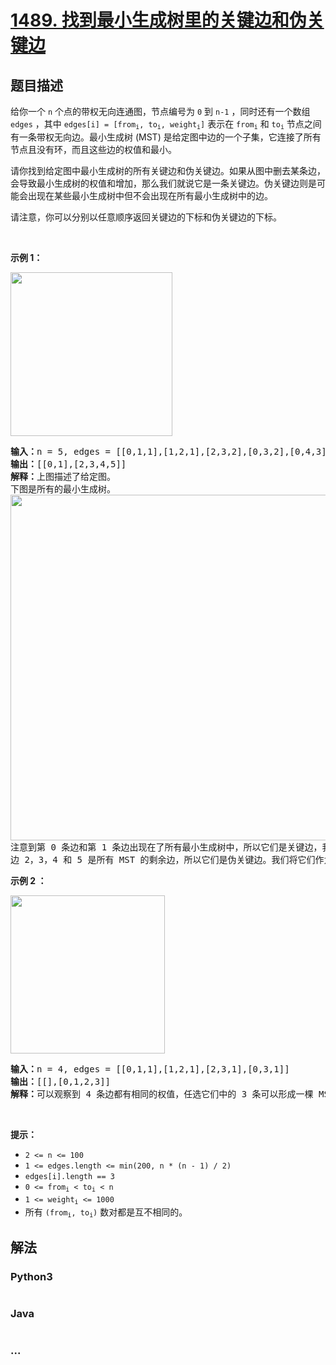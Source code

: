 # [1489. 找到最小生成树里的关键边和伪关键边](https://leetcode-cn.com/problems/find-critical-and-pseudo-critical-edges-in-minimum-spanning-tree)



## 题目描述

<!-- 这里写题目描述 -->

<p>给你一个 <code>n</code>&nbsp;个点的带权无向连通图，节点编号为 <code>0</code>&nbsp;到 <code>n-1</code>&nbsp;，同时还有一个数组 <code>edges</code>&nbsp;，其中 <code>edges[i] = [from</code><code><sub>i</sub>, to<sub>i</sub>, weight<sub>i</sub>]</code>&nbsp;表示在&nbsp;<code>from<sub>i</sub></code>&nbsp;和&nbsp;<code>to<sub>i</sub></code>&nbsp;节点之间有一条带权无向边。最小生成树&nbsp;(MST) 是给定图中边的一个子集，它连接了所有节点且没有环，而且这些边的权值和最小。</p>

<p>请你找到给定图中最小生成树的所有关键边和伪关键边。如果从图中删去某条边，会导致最小生成树的权值和增加，那么我们就说它是一条关键边。伪关键边则是可能会出现在某些最小生成树中但不会出现在所有最小生成树中的边。</p>

<p>请注意，你可以分别以任意顺序返回关键边的下标和伪关键边的下标。</p>

<p>&nbsp;</p>

<p><strong>示例 1：</strong></p>

<p><img alt="" src="https://assets.leetcode-cn.com/aliyun-lc-upload/uploads/2020/06/21/ex1.png" style="height: 262px; width: 259px;"></p>

<pre><strong>输入：</strong>n = 5, edges = [[0,1,1],[1,2,1],[2,3,2],[0,3,2],[0,4,3],[3,4,3],[1,4,6]]
<strong>输出：</strong>[[0,1],[2,3,4,5]]
<strong>解释：</strong>上图描述了给定图。
下图是所有的最小生成树。
<img alt="" src="https://assets.leetcode-cn.com/aliyun-lc-upload/uploads/2020/06/21/msts.png" style="height: 553px; width: 540px;">
注意到第 0 条边和第 1 条边出现在了所有最小生成树中，所以它们是关键边，我们将这两个下标作为输出的第一个列表。
边 2，3，4 和 5 是所有 MST 的剩余边，所以它们是伪关键边。我们将它们作为输出的第二个列表。
</pre>

<p><strong>示例 2 ：</strong></p>

<p><img alt="" src="https://assets.leetcode-cn.com/aliyun-lc-upload/uploads/2020/06/21/ex2.png" style="height: 253px; width: 247px;"></p>

<pre><strong>输入：</strong>n = 4, edges = [[0,1,1],[1,2,1],[2,3,1],[0,3,1]]
<strong>输出：</strong>[[],[0,1,2,3]]
<strong>解释：</strong>可以观察到 4 条边都有相同的权值，任选它们中的 3 条可以形成一棵 MST 。所以 4 条边都是伪关键边。
</pre>

<p>&nbsp;</p>

<p><strong>提示：</strong></p>

<ul>
	<li><code>2 &lt;= n &lt;= 100</code></li>
	<li><code>1 &lt;= edges.length &lt;= min(200, n * (n - 1) / 2)</code></li>
	<li><code>edges[i].length == 3</code></li>
	<li><code>0 &lt;= from<sub>i</sub> &lt; to<sub>i</sub> &lt; n</code></li>
	<li><code>1 &lt;= weight<sub>i</sub>&nbsp;&lt;= 1000</code></li>
	<li>所有 <code>(from<sub>i</sub>, to<sub>i</sub>)</code>&nbsp;数对都是互不相同的。</li>
</ul>


## 解法

<!-- 这里可写通用的实现逻辑 -->

<!-- tabs:start -->

### **Python3**

<!-- 这里可写当前语言的特殊实现逻辑 -->

```python

```

### **Java**

<!-- 这里可写当前语言的特殊实现逻辑 -->

```java

```

### **...**

```

```

<!-- tabs:end -->
